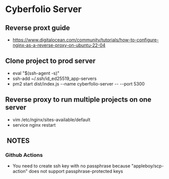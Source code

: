 # Cyberfolio Server

## Reverse proxt guide

- <https://www.digitalocean.com/community/tutorials/how-to-configure-nginx-as-a-reverse-proxy-on-ubuntu-22-04>

## Clone project to prod server

- eval "$(ssh-agent -s)"
- ssh-add ~/.ssh/id_ed25519_app-servers
- pm2 start dist/index.js --name cyberfolio-server -- --port 5300

## Reverse proxy to run multiple projects on one server

- vim /etc/nginx/sites-available/default
- service nginx restart

##  NOTES

### Github Actions

- You need to create ssh key with no passphrase because "appleboy/scp-action" does not support passphrase-protected keys
